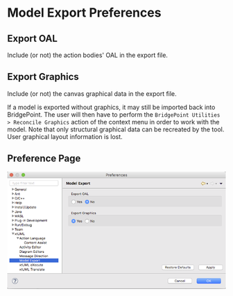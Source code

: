 Model Export Preferences
========================

## Export OAL

Include (or not) the action bodies' OAL in the export file.  

## Export Graphics 

Include (or not) the canvas graphical data in the export file.  

If a model is exported without graphics, it may still be imported back into 
BridgePoint.  The user will then have to perform the `BridgePoint Utilities > Reconcile Graphics` 
action of the context menu in order to work with the model.  Note that only structural
graphical data can be recreated by the tool.  User graphical layout information
is lost.  
 
## Preference Page

![Model Export](ModelExport.png)    

